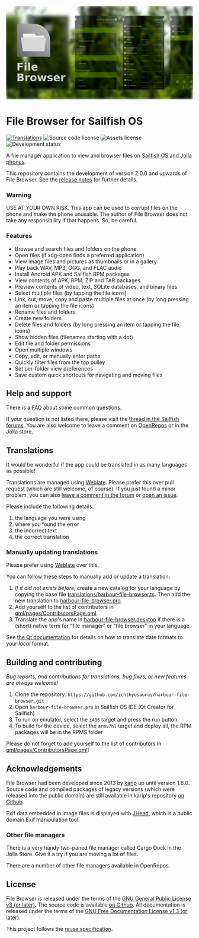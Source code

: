 <!--
SPDX-FileCopyrightText: 2013 Michael Faro-Tusino
SPDX-FileCopyrightText: 2013 karip
SPDX-FileCopyrightText: 2013-2016 Kari Pihkala
SPDX-FileCopyrightText: 2019-2021 Mirian Margiani

SPDX-License-Identifier: GFDL-1.3-or-later
-->

![File Browser banner](icon-src/banner.png)

# File Browser for Sailfish OS

[![Translations](https://hosted.weblate.org/widgets/harbour-file-browser/-/main-translations/svg-badge.svg)](https://hosted.weblate.org/projects/harbour-file-browser/main-translations/)
![Source code license](https://img.shields.io/badge/source_code-GPL--3.0--or--later-yellowdarkgreen)
![Assets license](https://img.shields.io/badge/icons-CC--BY--SA--4.0-blueviolet)
![Development status](https://img.shields.io/badge/development-active-blue)
<!-- [![Liberapay donations](https://img.shields.io/liberapay/receives/ichthyosaurus)](https://liberapay.com/ichthyosaurus) -->

A file manager application to view and browser files on
[Sailfish OS](https://sailfishos.org/) and [Jolla phones](http://jolla.com/).

This repository contains the development of version 2.0.0 and upwards of File
Browser. See the [release notes](https://github.com/ichthyosaurus/harbour-file-browser/blob/master/CHANGELOG.md)
for further details.

### Warning

USE AT YOUR OWN RISK. This app can be used to corrupt files on the phone
and make the phone unusable. The author of File Browser does not take any
responsibility if that happens. So, be careful.

### Features

 - Browse and search files and folders on the phone
 - Open files (if xdg-open finds a preferred application)
 - View image files and pictures as thumbnails or in a gallery
 - Play back WAV, MP3, OGG, and FLAC audio
 - Install Android APK and Sailfish RPM packages
 - View contents of APK, RPM, ZIP and TAR packages
 - Preview contents of video, text, SQLite databases, and binary files
 - Select multiple files (by tapping the file icons)
 - Link, cut, move, copy and paste multiple files at once (by long pressing an
   item or tapping the file icons)
 - Rename files and folders
 - Create new folders
 - Delete files and folders (by long pressing an item or tapping the file icons)
 - Show hidden files (filenames starting with a dot)
 - Edit file and folder permissions
 - Open multiple windows
 - Copy, edit, or manually enter paths
 - Quickly filter files from the top pulley
 - Set per-folder view preferences
 - Save custom quick shortcuts for navigating and moving files

## Help and support

There is a [FAQ](https://github.com/ichthyosaurus/harbour-file-browser/blob/master/FAQ.md)
about some common questions.

If your question is not listed there, please visit the
[thread in the Sailfish forums](https://forum.sailfishos.org/t/file-browser-support-and-feedback-thread/4566).
You are also welcome to leave a comment on [OpenRepos](https://openrepos.net/content/ichthyosaurus/file-browser)
or in the Jolla store.

## Translations

It would be wonderful if the app could be translated in as many languages as possible!

Translations are managed using [Weblate](https://hosted.weblate.org/projects/harbour-file-browser/).
Please prefer this over pull request (which are still welcome, of course).
If you just found a minor problem, you can also
[leave a comment in the forum](https://forum.sailfishos.org/t/file-browser-support-and-feedback-thread/4566)
or [open an issue](https://github.com/ichthyosaurus/harbour-file-browser/issues/new).

Please include the following details:

1. the language you were using
2. where you found the error
3. the incorrect text
4. the correct translation

### Manually updating translations

Please prefer using [Weblate](https://hosted.weblate.org/projects/harbour-file-browser/)
over this.

You can follow these steps to manually add or update a translation:

1. *If it did not exists before*, create a new catalog for your language by copying the
   base file [translations/harbour-file-browser.ts](translations/harbour-file-browser.ts).
   Then add the new translation to [harbour-file-browser.pro](harbour-file-browser.pro).
2. Add yourself to the list of contributors in [qml/pages/ContributorsPage.qml](qml/pages/ContributorsPage.qml).
3. Translate the app's name in [harbour-file-browser.desktop](harbour-file-browser.desktop)
   if there is a (short) native term for "file manager" or "file browser" in your language.

See [the Qt documentation](https://doc.qt.io/qt-5/qml-qtqml-date.html#details) for
details on how to translate date formats to your *local* format.

## Building and contributing

*Bug reports, and contributions for translations, bug fixes, or new features are always welcome!*

1. Clone the repository: `https://github.com/ichthyosaurus/harbour-file-browser.git`
2. Open `harbour-file-browser.pro` in Sailfish OS IDE (Qt Creator for Sailfish)
3. To run on emulator, select the `i486` target and press the run button
4. To build for the device, select the `armv7hl` target and deploy all,
   the RPM packages will be in the RPMS folder

Please do not forget to add yourself to the list of contributors in
[qml/pages/ContributorsPage.qml](qml/pages/ContributorsPage.qml)!

## Acknowledgements

File Browser had been developed since 2013 by [karip](https://github.com/karip)
up until version 1.8.0. Source code and compiled packages of legacy versions
(which were released into the public domain) are still available in karip's
repository [on Github](https://github.com/karip/harbour-file-browser).

Exif data embedded in image files is displayed with [JHead](http://www.sentex.net/~mwandel/jhead/),
which is a public domain Exif manipulation tool.

### Other file managers

There is a very handy two-paned file manager called Cargo Dock
in the Jolla Store. Give it a try if you are moving a lot of files.

There are a number of other file managers available in OpenRepos.

## License

File Browser is released under the terms of the
[GNU General Public License v3 (or later)](https://spdx.org/licenses/GPL-3.0-or-later.html).
The source code is available [on Github](https://github.com/ichthyosaurus/harbour-file-browser).
All documentation is released under the terms of the
[GNU Free Documentation License v1.3 (or later)](https://spdx.org/licenses/GFDL-1.3-or-later.html).

This project follows the [reuse specification](https://reuse.software/spec/).
